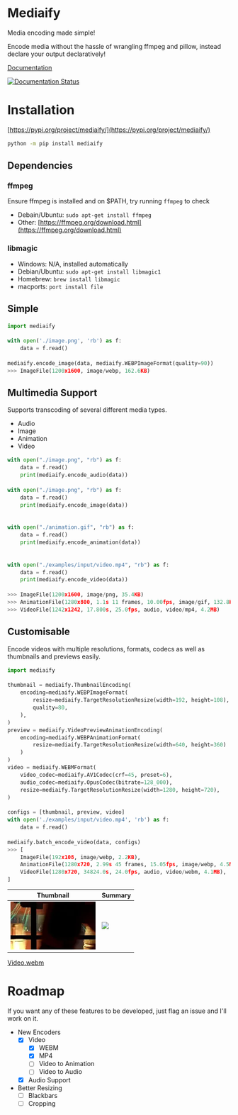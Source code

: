 # Mediaify


Media encoding made simple!

Encode media without the hassle of wrangling ffmpeg and pillow, instead declare your output declaratively!

[Documentation](https://mediaify.readthedocs.io/)

[![Documentation Status](https://readthedocs.org/projects/mediaify/badge/?version=latest)](https://mediaify.readthedocs.io/en/latest/?badge=latest)

# Installation

[https://pypi.org/project/mediaify/](https://pypi.org/project/mediaify/)

```bash
python -m pip install mediaify
```

## Dependencies

### ffmpeg

Ensure ffmpeg is installed and on $PATH, try running `ffmpeg` to check

- Debain/Ubuntu: `sudo apt-get install ffmpeg`
- Other: [https://ffmpeg.org/download.html](https://ffmpeg.org/download.html)

### libmagic

- Windows: N/A, installed automatically
- Debian/Ubuntu: `sudo apt-get install libmagic1`
- Homebrew: `brew install libmagic`
- macports: `port install file`

## Simple

```python
import mediaify

with open('./image.png', 'rb') as f:
    data = f.read()

mediaify.encode_image(data, mediaify.WEBPImageFormat(quality=90))
>>> ImageFile(1200x1600, image/webp, 162.6KB)
```

## Multimedia Support

Supports transcoding of several different media types.

- Audio
- Image
- Animation
- Video

```python
with open("./image.png", "rb") as f:
    data = f.read()
    print(mediaify.encode_audio(data))

with open("./image.png", "rb") as f:
    data = f.read()
    print(mediaify.encode_image(data))


with open("./animation.gif", "rb") as f:
    data = f.read()
    print(mediaify.encode_animation(data))


with open("./examples/input/video.mp4", "rb") as f:
    data = f.read()
    print(mediaify.encode_video(data))

>>> ImageFile(1200x1600, image/png, 35.4KB)
>>> AnimationFile(1280x800, 1.1s 11 frames, 10.00fps, image/gif, 132.8KB)
>>> VideoFile(1242x1242, 17.800s, 25.0fps, audio, video/mp4, 4.2MB)
```

## Customisable

Encode videos with multiple resolutions, formats, codecs as well as thumbnails and previews easily.

```python
import mediaify

thumbnail = mediaify.ThumbnailEncoding(
    encoding=mediaify.WEBPImageFormat(
        resize=mediaify.TargetResolutionResize(width=192, height=108),
        quality=80,
    ),
)
preview = mediaify.VideoPreviewAnimationEncoding(
    encoding=mediaify.WEBPAnimationFormat(
        resize=mediaify.TargetResolutionResize(width=640, height=360)
    )
)
video = mediaify.WEBMFormat(
    video_codec=mediaify.AV1Codec(crf=45, preset=6),
    audio_codec=mediaify.OpusCodec(bitrate=128_000),
    resize=mediaify.TargetResolutionResize(width=1280, height=720),
)

configs = [thumbnail, preview, video]
with open('./examples/input/video.mp4', 'rb') as f:
    data = f.read()

mediaify.batch_encode_video(data, configs)
>>> [
    ImageFile(192x108, image/webp, 2.2KB),
    AnimationFile(1280x720, 2.99s 45 frames, 15.05fps, image/webp, 4.5MB),
    VideoFile(1280x720, 34824.0s, 24.0fps, audio, video/webm, 4.1MB),
]
```

| Thumbnail | Summary |
| - | - |
| ![](https://raw.githubusercontent.com/Ben-Brady/mediaify/master/examples/demo/video_encoding-thumbnail.webp) | ![](https://raw.githubusercontent.com/Ben-Brady/mediaify/master/examples/demo/video_encoding-preview.webp) |

[Video.webm](https://user-images.githubusercontent.com/64110708/234427566-b3412283-72ee-408c-813d-0b77a8d939f7.webm)

# Roadmap

If you want any of these features to be developed, just flag an issue and I'll work on it.

- New Encoders
    - [x] Video
        - [X] WEBM
        - [X] MP4
        - [ ] Video to Animation
        - [ ] Video to Audio
    - [x] Audio Support
- Better Resizing
    - [ ] Blackbars
    - [ ] Cropping
